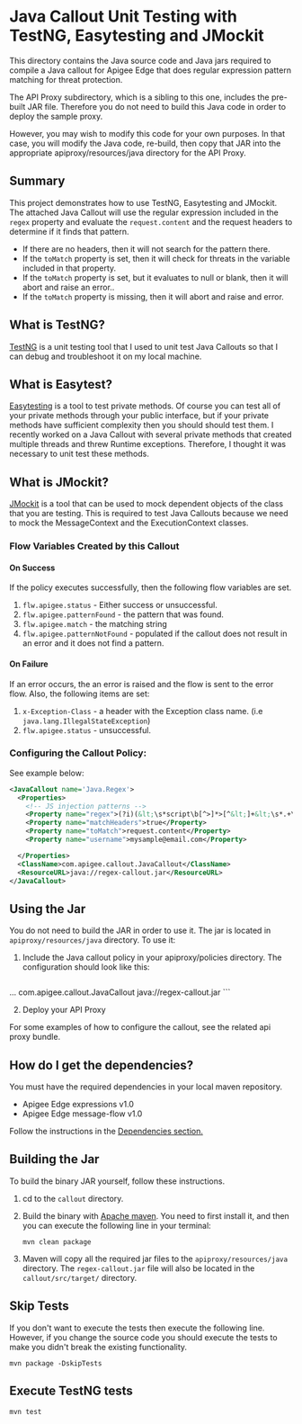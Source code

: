 # Java Callout Unit Testing with TestNG, Easytesting and JMockit

This directory contains the Java source code and Java jars required to
compile a Java callout for Apigee Edge that does regular expression pattern matching for threat protection.

The API Proxy subdirectory, which is a sibling to this one, includes the pre-built JAR file. Therefore you do not need to build this Java code in order to deploy the sample proxy.

However, you may wish to modify this code for your own purposes. In that case, you will modify the Java code, re-build, then copy that JAR into the appropriate apiproxy/resources/java directory for the API Proxy.  

## Summary
This project demonstrates how to use TestNG, Easytesting and JMockit. The attached Java Callout will use the regular expression included in the `regex` property and evaluate the `request.content` and the request headers to determine if it finds that pattern.  

* If there are no headers, then it will not search for the pattern there.
* If the `toMatch` property is set, then it will check for threats in the variable included in that property.
* If the `toMatch` property is set, but it evaluates to null or blank, then it will abort and raise an error..
* If the `toMatch` property is missing, then it will abort and raise and error.

## What is TestNG?
[TestNG](http://testng.org/doc/documentation-main.html) is a unit testing tool that I used to unit test Java Callouts so that I can debug and troubleshoot it on my local machine.

## What is Easytest?
[Easytesting](https://github.com/easytesting) is a tool to test private methods. Of course you can test all of your private methods through your public interface, but if your private methods have sufficient complexity then you should should test them.  I recently worked on a Java Callout with several private methods that created multiple threads and threw Runtime exceptions. Therefore, I thought it was necessary to unit test these methods.  


## What is JMockit?
[JMockit](http://jmockit.org/tutorial/Introduction.html) is a tool that can be used to mock dependent objects of the class that you are testing.  This is required to test Java Callouts because we need to mock the MessageContext and the ExecutionContext classes.  

### Flow Variables Created by this Callout

#### On Success
If the policy executes successfully, then the following flow variables are set.

1. `flw.apigee.status` - Either success or unsuccessful.
2. `flw.apigee.patternFound` - the pattern that was found.
3. `flw.apigee.match` - the matching string
4. `flw.apigee.patternNotFound` - populated if the callout does not result in an error and it does not find a pattern.

#### On Failure
If an error occurs, the an error is raised and the flow is sent to the error flow. Also, the following items are set:
1. `x-Exception-Class` - a header with the Exception class name. (i.e `java.lang.IllegalStateException`)
2. `flw.apigee.status` - unsuccessful.


### Configuring the Callout Policy:

See example below:

```xml
<JavaCallout name='Java.Regex'>
  <Properties>
    <!-- JS injection patterns -->
    <Property name="regex">(?i)(&lt;\s*script\b[^>]*>[^&lt;]+&lt;\s*.+\s*[s][c][r][i][p][t]\s*>)</Property>
    <Property name="matchHeaders">true</Property>
    <Property name="toMatch">request.content</Property>
    <Property name="username">mysample@email.com</Property>

  </Properties>
  <ClassName>com.apigee.callout.JavaCallout</ClassName>
  <ResourceURL>java://regex-callout.jar</ResourceURL>
</JavaCallout>
```

## Using the Jar

You do not need to build the JAR in order to use it. The jar is located in
`apiproxy/resources/java` directory.
To use it:

1. Include the Java callout policy in your
   apiproxy/policies directory. The configuration should look like
   this:
    ```xml
  <JavaCallout name='Java.Regex'>
      <Properties>
        ...
      </Properties>
      <ClassName>com.apigee.callout.JavaCallout</ClassName>
      <ResourceURL>java://regex-callout.jar</ResourceURL>
</JavaCallout>
   ```

2. Deploy your API Proxy

For some examples of how to configure the callout, see the related api proxy bundle.


## How do I get the dependencies?
You must have the required dependencies in your local maven repository.

 - Apigee Edge expressions v1.0
 - Apigee Edge message-flow v1.0

Follow the instructions in the [Dependencies section.](https://github.com/swilliams11/apigee-javacallout-testng#dependencies)

## Building the Jar

To build the binary JAR yourself, follow
these instructions.

1. cd to the `callout` directory.

2. Build the binary with [Apache maven](https://maven.apache.org/). You need to first install it, and then you can execute the following line in your terminal:  
   ```
   mvn clean package
   ```

3. Maven will copy all the required jar files to the `apiproxy/resources/java` directory.
   The `regex-callout.jar` file will also be located in the `callout/src/target/` directory.


## Skip Tests
If you don't want to execute the tests then execute the following line. However,
if you change the source code you should execute the tests to make you didn't
break the existing functionality.
```
mvn package -DskipTests
```

## Execute TestNG tests
```
mvn test
```
